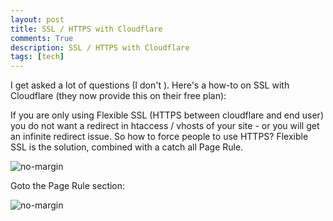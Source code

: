 ```yaml
---
layout: post
title: SSL / HTTPS with Cloudflare
comments: True
description: SSL / HTTPS with Cloudflare
tags: [tech]
---
```


I get asked a lot of questions (I don't ). Here's a how-to on SSL with Cloudflare (they now provide this on their free plan):

If you are only using Flexible SSL (HTTPS between cloudflare and end user) you do not want a redirect in htaccess / vhosts of your site - or you will get an infinite redirect issue. So how to force people to use HTTPS? Flexible SSL is the solution, combined with a catch all Page Rule.

![no-margin](/assets/ssl-flexible.png)

Goto the Page Rule section:

![no-margin](/assets/ssl-pagerule.png)
